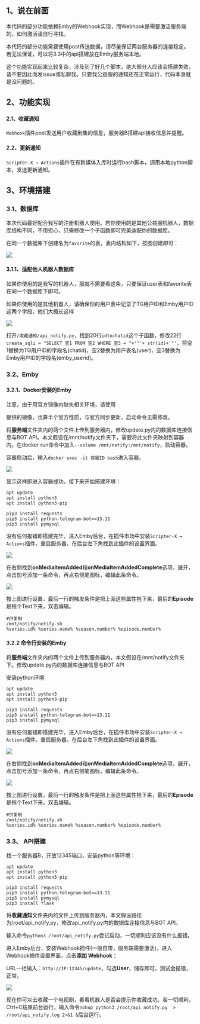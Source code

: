 ## 1、说在前面

本代码的部分功能依赖Emby的Webhook实现，而Webhook是需要激活服务端的，如何激活请自行寻找。

本代码的部分功能需要使用post传送数据，请尽量保证两台服务器的连接稳定。若无法保证，可以将3.3中的api搭建放在Emby服务端本地。

这个功能实现起来比较复杂，涉及到了好几个脚本，绝大部分人应该会搭建失败，请不要因此而发issue或私聊我。只要我公益服的通知还在正常运行，代码本身就是没问题的。



## 2、功能实现

#### 2.1、收藏通知

`Webhook`插件post发送用户收藏剧集的信息，服务器B搭建api接收信息并提醒。

#### 2.2、更新通知

`Scripter-X → Actions`插件在有新媒体入库时运行bash脚本，调用本地python脚本，发送更新通知。



## 3、环境搭建

### 3.1、数据库

本次代码最好配合我写的注册机器人使用。若你使用的是其他公益服机器人，数据库结构不同，不用担心，只需修改一个子函数即可完美适配你的数据库。

在同一个数据库下创建名为`favorite`的表，表内结构如下，按图创建即可：

![](http://tva1.sinaimg.cn/large/007dA9Degy1h771lcytk8j30uv03zgnd.jpg)

#### 3.1.1、适配他人机器人数据库

如果你使用的是我写的机器人，那就不需要看这条，只要保证user表和favorite表在同一个数据库下即可。

如果你使用的是其他机器人，请确保你的用户表中记录了TG用户ID和Emby用户ID这两个字段，他们大概长这样

![](http://tva1.sinaimg.cn/large/007dA9Degy1h771phzvp9j30da02ddgo.jpg)

打开`/收藏通知/api_notify.py`，找到20行`idtochatid`这个子函数，修改22行`create_sqli = "SELECT 空1 FROM 空2 WHERE 空3 = "+'"'+ str(id)+'"'`，将空1替换为TG用户ID的字段名(chatid)，空2替换为用户表名(user)，空3替换为Emby用户ID的字段名(emby_userid)。



### 3.2、Emby

#### 3.2.1、Docker安装的Emby

注意，由于用官方镜像内缺失相关环境，请使用

[linuxserver/emby]: https://hub.docker.com/r/linuxserver/emby

提供的镜像，也算半个官方性质，与官方同步更新，启动命令无需修改。

将**服务端**文件夹内的两个文件上传到服务器内，修改update.py内的数据库连接信息与BOT API。本文假设在/mnt/notify文件夹下，需要将此文件夹映射到容器内。在docker run命令中加入`--volume /mnt/notify:/mnt/notify`，启动容器。

容器启动后，输入`docker exec -it 容器ID bash`进入容器。

![](http://tva1.sinaimg.cn/large/007dA9Degy1h771ewl3q5j30ee01o0tl.jpg)

显示这样即进入容器成功，接下来开始搭建环境：

```
apt update
apt install python3
apt install python3-pip

pip3 install requests
pip3 install python-telegram-bot==13.11
pip3 install pymysql
```

没有任何报错即搭建完毕，进入Emby后台，在插件市场中安装`Scripter-X → Actions`插件，重启服务器，在后台左下角找到此插件的设置界面。

![](http://tva1.sinaimg.cn/large/007dA9Degy1h7724vgxhij31z40z3wny.jpg)

在右侧找到**onMedialtemAdded**和**onMedialtemAddedComplete**选项，展开，点击加号添加一条命令，再点右侧笔图标，编辑此条命令。

![](http://tva1.sinaimg.cn/large/007dA9Degy1h77279cxvhj31nj0hek82.jpg)

按上图进行设置，最后一行的触发条件是把上面这些属性拖下来，最后的**Episode**是拖个Text下来，双击编辑。

```
#供复制
/mnt/notify/notify.sh
%series.id% %series.name% %season.number% %episode.number%
```



#### 3.2.2 命令行安装的Emby

将**服务端**文件夹内的两个文件上传到服务器内，本文假设在/mnt/notify文件夹下。修改update.py内的数据库连接信息与BOT API

安装python环境

```
apt update
apt install python3
apt install python3-pip

pip3 install requests
pip3 install python-telegram-bot==13.11
pip3 install pymysql
```

没有任何报错即搭建完毕，进入Emby后台，在插件市场中安装`Scripter-X → Actions`插件，重启服务器，在后台左下角找到此插件的设置界面。

![](http://tva1.sinaimg.cn/large/007dA9Degy1h7724vgxhij31z40z3wny.jpg)

在右侧找到**onMedialtemAdded**和**onMedialtemAddedComplete**选项，展开，点击加号添加一条命令，再点右侧笔图标，编辑此条命令。

![](http://tva1.sinaimg.cn/large/007dA9Degy1h77279cxvhj31nj0hek82.jpg)

按上图进行设置，最后一行的触发条件是把上面这些属性拖下来，最后的**Episode**是拖个Text下来，双击编辑。

```
#供复制
/mnt/notify/notify.sh
%series.id% %series.name% %season.number% %episode.number%
```



### 3.3、 API搭建

找一个服务器B，开放12345端口，安装python等环境：

```
apt update
apt install python3
apt install python3-pip

pip3 install requests
pip3 install python-telegram-bot==13.11
pip3 install pymysql
pip3 install flask
```

将**收藏通知**文件夹内的文件上传到服务器内，本文假设路径为/root/api_notify.py，修改api_notify.py内的数据库连接信息与BOT API。

输入命令`python3 /root/api_notify.py`尝试启动，一切顺利应该没有什么报错。

进入Emby后台，安装Webhook插件(一般自带，服务端需要激活)。进入Webhook插件设置界面，点击**添加 Webhook**：

URL一栏输入：`http://IP:12345/update`，勾选**User**，储存即可，测试会报错，正常。

![](http://tva1.sinaimg.cn/large/007dA9Degy1h772qezp4ej316u0s7n0c.jpg)

现在你可以去收藏一个电视剧，看看机器人是否会提示你收藏成功。若一切顺利，Ctrl+C结束前台运行，输入命令`nohup python3 /root/api_notify.py  > /root/api_notify.log 2>&1 &`后台运行。

